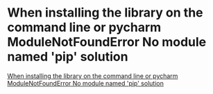 # When installing the library on the command line or pycharm ModuleNotFoundError No module named 'pip' solution
[When installing the library on the command line or pycharm ModuleNotFoundError No module named 'pip' solution](https://aiwithcloud.com/2022/09/16/when_installing_the_library_on_the_command_line_or_pycharm_modulenotfounderror_no_module_named_pip_solution/)